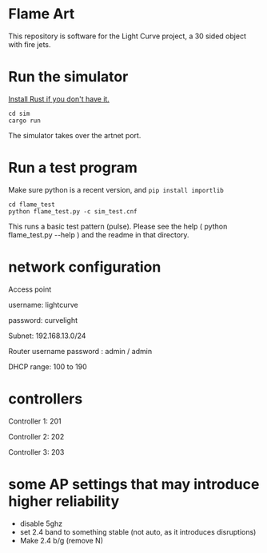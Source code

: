 # Flame Art

This repository is software for the Light Curve project,
a 30 sided object with fire jets.

# Run the simulator

[Install Rust if you don't have it.](https://www.rust-lang.org/tools/install)

```
cd sim
cargo run
```

The simulator takes over the artnet port.

# Run a test program

Make sure python is a recent version, and `pip install importlib`

```
cd flame_test
python flame_test.py -c sim_test.cnf
```

This runs a basic test pattern (pulse). Please see the help ( python flame_test.py --help )
and the readme in that directory.

# network configuration

Access point

username: lightcurve

password: curvelight

Subnet: 192.168.13.0/24

Router username password : admin / admin

DHCP range: 100 to 190

# controllers

Controller 1: 201

Controller 2: 202

Controller 3: 203

# some AP settings that may introduce higher reliability

- disable 5ghz
- set 2.4 band to something stable (not auto, as it introduces disruptions)
- Make 2.4 b/g (remove N)
